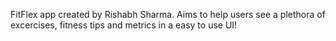 FitFlex app created by Rishabh Sharma. Aims to help users see a plethora of excercises, fitness tips and metrics in a easy to use UI!
